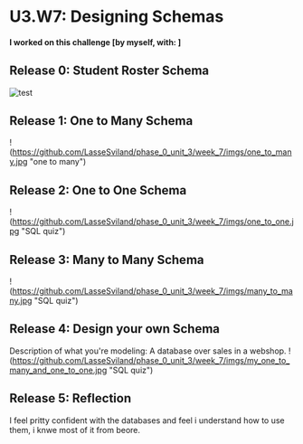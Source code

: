 # U3.W7: Designing Schemas


#### I worked on this challenge [by myself, with: ]


## Release 0: Student Roster Schema
![test](https://github.com/LasseSviland/phase_0_unit_3/week_7/imgs/student.jpg "student")


## Release 1: One to Many Schema
!(https://github.com/LasseSviland/phase_0_unit_3/week_7/imgs/one_to_many.jpg "one to many")


## Release 2: One to One Schema
!(https://github.com/LasseSviland/phase_0_unit_3/week_7/imgs/one_to_one.jpg "SQL quiz")


## Release 3: Many to Many Schema
!(https://github.com/LasseSviland/phase_0_unit_3/week_7/imgs/many_to_many.jpg "SQL quiz")


## Release 4: Design your own Schema
Description of what you're modeling: 
A database over sales in a webshop.
!(https://github.com/LasseSviland/phase_0_unit_3/week_7/imgs/my_one_to_many_and_one_to_one.jpg "SQL quiz")


## Release 5: Reflection
I feel pritty confident with the databases and feel i understand how to use them, i knwe most of it from beore.